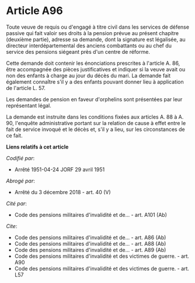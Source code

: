 # Article A96

Toute veuve de requis ou d'engagé à titre civil dans les services de défense passive qui fait valoir ses droits à la pension
prévue au présent chapitre (deuxième partie), adresse sa demande, dont la signature est légalisée, au directeur
interdépartemental des anciens combattants ou au chef du service des pensions siégeant près d'un centre de réforme.

Cette demande doit contenir les énonciations prescrites à l'article A. 86, être accompagnée des pièces justificatives et
indiquer si la veuve avait ou non des enfants à charge au jour du décès du mari. La demande fait également connaître s'il y a
des enfants pouvant donner lieu à application de l'article L. 57.

Les demandes de pension en faveur d'orphelins sont présentées par leur représentant légal.

La demande est instruite dans les conditions fixées aux articles A. 88 à A. 90, l'enquête administrative portant sur la
relation de cause à effet entre le fait de service invoqué et le décès et, s'il y a lieu, sur les circonstances de ce fait.

**Liens relatifs à cet article**

_Codifié par_:

  - Arrêté 1951-04-24 JORF 29 avril 1951

_Abrogé par_:

  - Arrêté du 3 décembre 2018 - art. 40 (V)

_Cité par_:

  - Code des pensions militaires d'invalidité et de... - art. A101 (Ab)

_Cite_:

  - Code des pensions militaires d'invalidité et de... - art. A86 (Ab)
  - Code des pensions militaires d'invalidité et de... - art. A88 (Ab)
  - Code des pensions militaires d'invalidité et de... - art. A89 (Ab)
  - Code des pensions militaires d'invalidité et des victimes de guerre. - art. A90
  - Code des pensions militaires d'invalidité et des victimes de guerre. - art. L57

